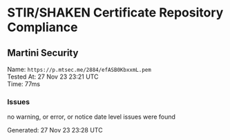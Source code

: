 # STIR/SHAKEN Certificate Repository Compliance

## Martini Security

Name: `https://p.mtsec.me/2884/efASB0KbxxmL.pem`\
Tested At: 27 Nov 23 23:21 UTC\
Time: 77ms

### Issues

no warning, or error, or notice date level issues were found

Generated: 27 Nov 23 23:28 UTC